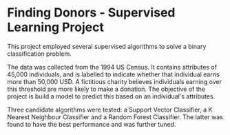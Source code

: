 # Finding Donors - Supervised Learning Project

This project employed several supervised algorithms to solve a binary classification problem.

The data was collected from the 1994 US Census. It contains attributes of 45,000 individuals, and is labelled to indicate whether that individual earns more than 50,000 USD. A fictitious charity believes individuals earning over this threshold are more likely to make a donation. The objective of the project is build a model to predict this based on an individual's attributes.

Three candidate algorithms were tested: a Support Vector Classifier, a K Nearest Neighbour Classifier and a Random Forest Classifier. The latter was found to have the best performance and was further tuned.